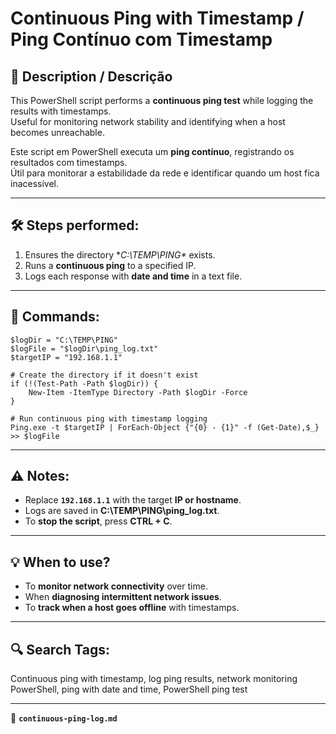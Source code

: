 # Continuous Ping with Timestamp / Ping Contínuo com Timestamp

## 📌 Description / Descrição
This PowerShell script performs a **continuous ping test** while logging the results with timestamps.  
Useful for monitoring network stability and identifying when a host becomes unreachable.

Este script em PowerShell executa um **ping contínuo**, registrando os resultados com timestamps.  
Útil para monitorar a estabilidade da rede e identificar quando um host fica inacessível.

---

## 🛠 Steps performed:
1. Ensures the directory **C:\TEMP\PING\** exists.
2. Runs a **continuous ping** to a specified IP.
3. Logs each response with **date and time** in a text file.

---

## 🔧 Commands:
```
$logDir = "C:\TEMP\PING"
$logFile = "$logDir\ping_log.txt"
$targetIP = "192.168.1.1"

# Create the directory if it doesn't exist
if (!(Test-Path -Path $logDir)) {
    New-Item -ItemType Directory -Path $logDir -Force
}

# Run continuous ping with timestamp logging
Ping.exe -t $targetIP | ForEach-Object {"{0} - {1}" -f (Get-Date),$_} >> $logFile
```

---

## ⚠️ Notes:
- Replace **`192.168.1.1`** with the target **IP or hostname**.
- Logs are saved in **C:\TEMP\PING\ping_log.txt**.
- To **stop the script**, press **CTRL + C**.

---

## 💡 When to use?
- To **monitor network connectivity** over time.
- When **diagnosing intermittent network issues**.
- To **track when a host goes offline** with timestamps.

---

## 🔍 Search Tags:
Continuous ping with timestamp, log ping results, network monitoring PowerShell, ping with date and time, PowerShell ping test

---

📂 **`continuous-ping-log.md`**
